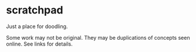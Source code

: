 # scratchpad
Just a place for doodling.

Some work may not be original. They may be duplications of concepts seen online.
See links for details.
